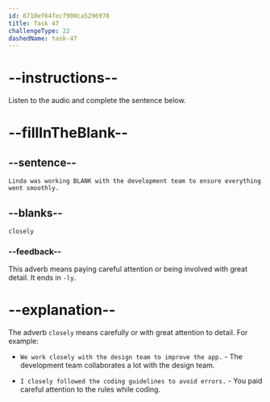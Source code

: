 ```yaml
---
id: 6710ef64fecf900ca5296978
title: Task 47
challengeType: 22
dashedName: task-47
---
```


<!--
AUDIO REFERENCE:
Linda: Well, during the project, I was working closely with the development team, and we were constantly updating the user interface based on user feedback.
-->

# --instructions--

Listen to the audio and complete the sentence below.

# --fillInTheBlank--

## --sentence--

`Linda was working BLANK with the development team to ensure everything went smoothly.`

## --blanks--

`closely`

### --feedback--

This adverb means paying careful attention or being involved with great detail. It ends in `-ly`.

# --explanation--

The adverb `closely` means carefully or with great attention to detail. For example:

- `We work closely with the design team to improve the app.` - The development team collaborates a lot with the design team.

- `I closely followed the coding guidelines to avoid errors.` - You paid careful attention to the rules while coding.
